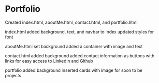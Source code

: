 # Portfolio
Created index.html, aboutMe.html, contact.html, and portfolio.html

index.html
added background, text, and navbar to index
updated styles for font 

aboutMe.html
set background 
added a container with image and text

contact.html
added background
added contact information as buttons with links for easy access to LinkedIn and Github

portfolio
added background
inserted cards with image for soon to be projects

